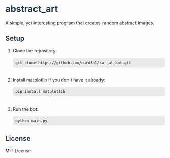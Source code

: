 <!-- README.md -->

<h1 style="color:#2c3e50;">abstract_art</h1>
<p>A simple, yet interesting program that creates random abstract images.</p>

<h2 style="color:#2c3e50;">Setup</h2>
<ol>
    <li>Clone the repository:
        <pre style="background:#eaeaea; padding:8px; border-radius:5px;"><code>git clone https://github.com/eard3n1/zar_at_bot.git</code></pre>
    </li>
    <br>
    <li>Install matplotlib if you don't have it already:
        <pre style="background:#eaeaea; padding:8px; border-radius:5px;"><code>pip install matplotlib</code></pre>
    </li>
    <br>
    <li>Run the bot:
        <pre style="background:#eaeaea; padding:8px; border-radius:5px;"><code>python main.py</code></pre>   
    </li>
</ol>

<h2 style="color:#2c3e50;">License</h2>
<p>MIT License</p>
